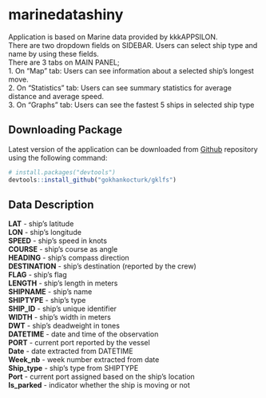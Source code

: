 
<!-- README.md is generated from README.Rmd. Please edit that file -->

# marinedatashiny

<!-- badges: start -->

<!-- badges: end -->

Application is based on Marine data provided by kkkAPPSILON.  
There are two dropdown fields on SIDEBAR. Users can select ship type and
name by using these fields.  
There are 3 tabs on MAIN PANEL;  
1\. On “Map” tab: Users can see information about a selected ship’s
longest move.  
2\. On “Statistics” tab: Users can see summary statistics for average
distance and average speed.  
3\. On “Graphs” tab: Users can see the fastest 5 ships in selected ship
type

## Downloading Package

Latest version of the application can be downloaded from
[Github](https://github.com/) repository using the following command:

``` r
# install.packages("devtools")
devtools::install_github("gokhankocturk/gklfs")
```

## Data Description

**LAT** - ship’s latitude  
**LON** - ship’s longitude  
**SPEED** - ship’s speed in knots  
**COURSE** - ship’s course as angle  
**HEADING** - ship’s compass direction  
**DESTINATION** - ship’s destination (reported by the crew)  
**FLAG** - ship’s flag  
**LENGTH** - ship’s length in meters  
**SHIPNAME** - ship’s name  
**SHIPTYPE** - ship’s type  
**SHIP\_ID** - ship’s unique identifier  
**WIDTH** - ship’s width in meters  
**DWT** - ship’s deadweight in tones  
**DATETIME** - date and time of the observation  
**PORT** - current port reported by the vessel  
**Date** - date extracted from DATETIME  
**Week\_nb** - week number extracted from date  
**Ship\_type** - ship’s type from SHIPTYPE  
**Port** - current port assigned based on the ship’s location  
**Is\_parked** - indicator whether the ship is moving or not
